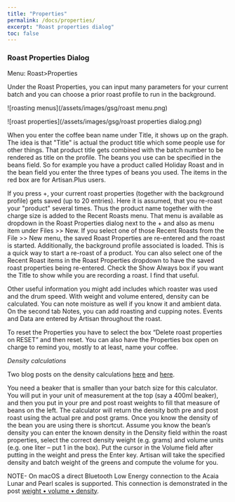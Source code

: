 ```yaml
---
title: "Properties"
permalink: /docs/properties/
excerpt: "Roast properties dialog"
toc: false
---
```

### Roast Properties Dialog

Menu: Roast>Properties

Under the Roast Properties, you can input many parameters for your current batch and you can choose a prior roast profile to run in the background.

![roasting menus](/assets/images/gsg/roast menu.png)

![roast properties](/assets/images/gsg/roast properties dialog.png)

When you enter the coffee bean name under Title, it shows up on the graph.  The idea is that "Title" is actual the product title which some people use for other things. That product title gets combined with the batch number to be rendered as title on the profile. The beans you use can be specified in the beans field.  So for example you have a product called Holiday Roast and in the bean field you enter the three types of beans you used.  The items in the red box are for Artisan.Plus users.  

If you press +, your current roast properties (together with the background profile) gets saved (up to 20 entries). Here it is assumed, that you re-roast your "product" several times. Thus the product name together with the charge size is added to the Recent Roasts menu. That menu is available as dropdown in the Roast Properties dialog next to the + and also as menu item under Files >> New. If you select one of those Recent Roasts from the File >> New menu, the saved Roast Properties are re-entered and the roast is started. Additionally, the background profile associated is loaded. This is a quick way to start a re-roast of a product. You can also select one of the Recent Roast items in the Roast Properties dropdown to have the saved roast properties being re-entered.  Check the Show Always box if you want the Title to show while you are recording a roast.  I find that useful.

Other useful information you might add includes which roaster was used and the drum speed.  With weight and volume entered, density can be calculated.  You can note moisture as well if you know it and ambient data.  On the second tab Notes, you can add roasting and cupping notes.  Events and Data are entered by Artisan throughout the roast.  

To reset the Properties you have to select the box “Delete roast properties on RESET” and then reset. You can also have the Properties box open on charge to remind you, mostly to at least, name your coffee.

*Density calculations*

Two blog posts on the density calculations [here](
https://artisan-roasterscope.blogspot.de/2014/11/batch-volume-and-bean-density.html) and [here](http://kostverlorenvaart.blogspot.nl/2014/12/lose-weight-gain-volume-about-coffee.html).

You need a beaker that is smaller than your batch size for this calculator.  You will put in your unit of measurement at the top (say a 400ml beaker), and then you put in your pre and post roast weights to fill that measure of beans on the left. The calculator will return the density both pre and post roast using the actual pre and post grams.   Once you know the density of the bean you are using there is shortcut. Assume you know the bean’s density you can enter the known density in the Density field within the roast properties, select the correct density weight (e.g. grams) and volume units (e.g. one liter – put 1 in the box).  Put the cursor in the Volume field after putting in the weight and press the Enter key. Artisan will take the specified density and batch weight of the greens and compute the volume for you.

NOTE-
On macOS a direct Bluetooth Low Energy connection to the Acaia Lunar and Pearl scales is supported. This connection is demonstrated in the post [weight • volume • density](https://artisan-roasterscope.blogspot.com/2019/04/weight-volume-density.html).
